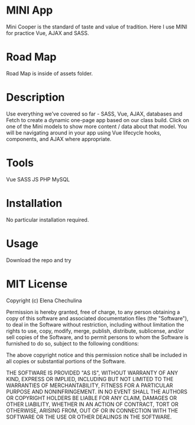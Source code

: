 # MINI App
Mini Cooper is the standard of taste and value of tradition. Here I use MINI for practice Vue, AJAX and SASS.

# Road Map
Road Map is inside of assets folder.

# Description
Use everything we’ve covered so far - SASS, Vue, AJAX, databases and Fetch to create a dynamic one-page app based on our class build. Click on one of the Mini models to show more content / data about that model. You will be navigating around in your app using Vue lifecycle hooks, components, and AJAX where appropriate.

# Tools 
Vue
SASS
JS
PHP
MySQL

# Installation
No particular installation required.

# Usage
Download the repo and try

# MIT License
Copyright (c) Elena Chechulina

Permission is hereby granted, free of charge, to any person obtaining a copy of this software and associated documentation files (the "Software"), to deal in the Software without restriction, including without limitation the rights to use, copy, modify, merge, publish, distribute, sublicense, and/or sell copies of the Software, and to permit persons to whom the Software is furnished to do so, subject to the following conditions:

The above copyright notice and this permission notice shall be included in all copies or substantial portions of the Software.

THE SOFTWARE IS PROVIDED "AS IS", WITHOUT WARRANTY OF ANY KIND, EXPRESS OR IMPLIED, INCLUDING BUT NOT LIMITED TO THE WARRANTIES OF MERCHANTABILITY, FITNESS FOR A PARTICULAR PURPOSE AND NONINFRINGEMENT. IN NO EVENT SHALL THE AUTHORS OR COPYRIGHT HOLDERS BE LIABLE FOR ANY CLAIM, DAMAGES OR OTHER LIABILITY, WHETHER IN AN ACTION OF CONTRACT, TORT OR OTHERWISE, ARISING FROM, OUT OF OR IN CONNECTION WITH THE SOFTWARE OR THE USE OR OTHER DEALINGS IN THE SOFTWARE.